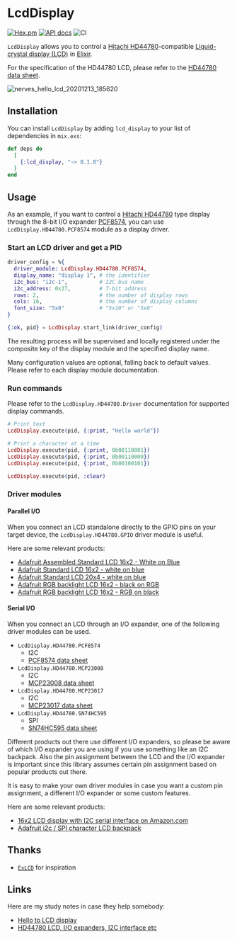 # LcdDisplay

[![Hex.pm](https://img.shields.io/hexpm/v/lcd_display.svg)](https://hex.pm/packages/lcd_display)
[![API docs](https://img.shields.io/hexpm/v/lcd_display.svg?label=docs)](https://hexdocs.pm/lcd_display/LcdDisplay.html)
![CI](https://github.com/mnishiguchi/lcd_display/workflows/CI/badge.svg)

`LcdDisplay` allows you to control a [Hitachi HD44780](https://en.wikipedia.org/wiki/Hitachi_HD44780_LCD_controller)-compatible
[Liquid-crystal display (LCD)](https://en.wikipedia.org/wiki/Liquid-crystal_display) in [Elixir](https://elixir-lang.org/).

For the specification of the HD44780 LCD, please refer to the [HD44780 data sheet](https://cdn-shop.adafruit.com/datasheets/HD44780.pdf).

![nerves_hello_lcd_20201213_185620](https://user-images.githubusercontent.com/7563926/102028171-ba8a6780-3d76-11eb-94f4-f82272fc3063.gif)

## Installation

You can install `LcdDisplay` by adding `lcd_display` to your list of dependencies in `mix.exs`:

```elixir
def deps do
  [
    {:lcd_display, "~> 0.1.0"}
  ]
end
```

## Usage

As an example, if you want to control a [Hitachi HD44780](https://en.wikipedia.org/wiki/Hitachi_HD44780_LCD_controller) type display through
the 8-bit I/O expander [PCF8574](https://www.nxp.com/docs/en/data-sheet/PCF8574_PCF8574A.pdf),
you can use `LcdDisplay.HD44780.PCF8574` module as a display driver.

### Start an LCD driver and get a PID

```elixir
driver_config = %{
  driver_module: LcdDisplay.HD44780.PCF8574,
  display_name: "display 1", # the identifier
  i2c_bus: "i2c-1",          # I2C bus name
  i2c_address: 0x27,         # 7-bit address
  rows: 2,                   # the number of display rows
  cols: 16,                  # the number of display columns
  font_size: "5x8"           # "5x10" or "5x8"
}

{:ok, pid} = LcdDisplay.start_link(driver_config)
```

The resulting process will be supervised and locally registered under the composite key of the display module and the specified display name.

Many configuration values are optional, falling back to default values. Please refer to each display module documentation.

### Run commands

Please refer to the `LcdDisplay.HD44780.Driver` documentation for supported display commands.

```elixir
# Print text
LcdDisplay.execute(pid, {:print, "Hello world"})

# Print a character at a time
LcdDisplay.execute(pid, {:print, 0b00110001})
LcdDisplay.execute(pid, {:print, 0b00110000})
LcdDisplay.execute(pid, {:print, 0b00100101})

LcdDisplay.execute(pid, :clear)
```

### Driver modules

#### Parallel I/O

When you connect an LCD standalone directly to the GPIO pins on your target device, the `LcdDisplay.HD44780.GPIO` driver module is useful.

Here are some relevant products:

- [Adafruit Assembled Standard LCD 16x2 - White on Blue](https://www.adafruit.com/product/1447)
- [Adafruit Standard LCD 16x2 - white on blue](https://www.adafruit.com/product/181)
- [Adafruit Standard LCD 20x4 - white on blue](https://www.adafruit.com/product/198)
- [Adafruit RGB backlight LCD 16x2 - black on RGB](https://www.adafruit.com/product/398)
- [Adafruit RGB backlight LCD 16x2 - RGB on black](https://www.adafruit.com/product/399)

#### Serial I/O

When you connect an LCD through an I/O expander, one of the following driver modules can be used.

- `LcdDisplay.HD44780.PCF8574`
  - I2C
  - [PCF8574 data sheet](https://www.nxp.com/docs/en/data-sheet/PCF8574_PCF8574A.pdf)
- `LcdDisplay.HD44780.MCP23008`
   - I2C
  - [MCP23008 data sheet](https://ww1.microchip.com/downloads/en/DeviceDoc/MCP23008-MCP23S08-Data-Sheet-20001919F.pdf)
- `LcdDisplay.HD44780.MCP23017`
   - I2C
  - [MCP23017 data sheet](https://ww1.microchip.com/downloads/en/devicedoc/20001952c.pdf)
- `LcdDisplay.HD44780.SN74HC595`
  - SPI
  - [SN74HC595 data sheet](https://www.ti.com/lit/ds/scls041i/scls041i.pdf)

Different products out there use different I/O expanders, so please be aware of which I/O expander you are using if you use something like an I2C backpack.
Also the pin assignment between the LCD and the I/O expander is important since this library assumes certain pin assignment based on popular products out there.

It is easy to make your own driver modules in case you want a custom pin assignment, a different I/O expander or some custom features.

Here are some relevant products:

- [16x2 LCD display with I2C serial interface on Amazon.com](https://www.amazon.com/s?k=i2c+16x2+lcd+module)
- [Adafruit i2c / SPI character LCD backpack](https://www.adafruit.com/product/292)

## Thanks

- [`ExLCD`](https://github.com/cthree/ex_lcd) for inspiration

## Links

Here are my study notes in case they help somebody:

- [Hello to LCD display](https://dev.to/mnishiguchi/elixir-nerves-hello-to-lcd-with-i2c-interface-31ca)
- [HD44780 LCD, I/O expanders, I2C interface etc](https://dev.to/mnishiguchi/hd44780-lcd-i-o-expanders-i2c-interface-etc-476e)
